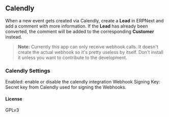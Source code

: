 ## Calendly

When a new event gets created via Calendly, create a **Lead** in ERPNext and add a comment with more information. If the **Lead** has already been converted, the comment will be added to the corresponding **Customer** instead.

> **Note:** Currently this app can only receive webhook calls. It doesn't create the actual webhook so it's pretty useless by itself. Don't install it unless you want to contribute to the development.

### Calendly Settings

Enabled: enable or disable the calendly integration
Webhook Signing Key: Secret key from Calendly used for signing the Webhooks.

#### License

GPLv3